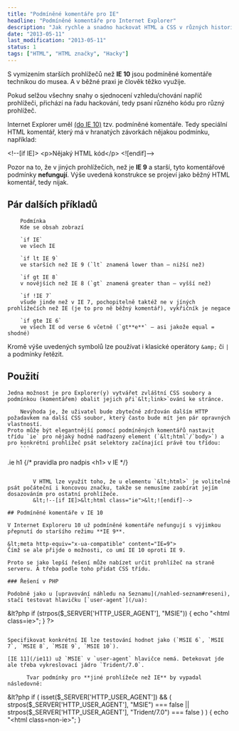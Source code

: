 ```yaml
---
title: "Podmíněné komentáře pro IE"
headline: "Podmíněné komentáře pro Internet Explorer"
description: "Jak rychle a snadno hackovat HTML a CSS v různých historických versích Internet Exploreru."
date: "2013-05-11"
last_modification: "2013-05-11"
status: 1
tags: ["HTML", "HTML značky", "Hacky"]
---
```


S vymizením starších prohlížečů než **IE 10** jsou podmíněné komentáře technikou do musea. A v běžné praxi je člověk těžko využije.

Pokud selžou všechny snahy o sjednocení vzhledu/chování napříč prohlížeči, přichází na řadu hackování, tedy psaní různého kódu pro různý prohlížeč.

Internet Explorer uměl [(do IE 10)](#ie10) tzv. podmíněné komentáře. Tedy speciální HTML komentář, který má v hranatých závorkách nějakou podmínku, například:

&lt;!--[if IE]&gt;
	&lt;p>Nějaký HTML kód&lt;/p>
&lt;![endif]-->

Pozor na to, že v jiných prohlížečích, než je **IE 9** a starší, tyto komentářové podmínky **nefungují**. Výše uvedená konstrukce se projeví jako běžný HTML komentář, tedy nijak.

## Pár dalších příkladů

		Podmínka
		Kde se obsah zobrazí
	
		`if IE`
		ve všech IE
	
		`if lt IE 9`
		ve starších než IE 9 (`lt` znamená lower than – nižší než)
	
		`if gt IE 8`
		v novějších než IE 8 (`gt` znamená greater than – vyšší než)
	
		`if !IE 7`
		všude jinde než v IE 7, pochopitelně taktéž ne v jíných prohlížečích než IE (je to pro ně běžný komentář), vykřičník je negace
	
		`if gte IE 6`
		ve všech IE od verse 6 včetně (`gt**e**` – asi jakože equal = shodné)

Kromě výše uvedených symbolů lze používat i klasické operátory `&amp;` či `|` a podmínky řetězit.

## Použití

	Jedna možnost je pro Explorer(y) vytvářet zvláštní CSS soubory a podmínkou (komentářem) obalit jejich při`&lt;link>`ování ke stránce.

		Nevýhoda je, že uživatel bude zbytečně zdržován dalším HTTP požadavkem na další CSS soubor, který často bude mít jen pár opravných vlastností.
	Proto může být elegantnější pomocí podmíněných komentářů nastavit třídu `ie` pro nějaký hodně nadřazený element (`&lt;html`/`body>`) a pro konkrétní prohlížeč psát selektory začínající právě tou třídou:
		```
.ie h1 {/* pravidla pro nadpis &lt;h1> v IE */}
```

		V HTML lze využít toho, že u elementu `&lt;html>` je volitelné psát počáteční i koncovou značku, takže se nemusíme zaobírat jejím dosazováním pro ostatní prohlížeče.
		&lt;!--[if IE]>&lt;html class="ie">&lt;![endif]-->

## Podmíněné komentáře v IE 10

V Internet Exploreru 10 už podmíněné komentáře nefungují s výjimkou přepnutí do staršího režimu **IE 9**.

&lt;meta http-equiv="x-ua-compatible" content="IE=9">
Čímž se ale přijde o možnosti, co umí IE 10 oproti IE 9.

Proto se jako lepší řešení může nabízet určit prohlížeč na straně serveru. A třeba podle toho přidat CSS třídu.

### Řešení v PHP

Podobně jako u [upravování náhledu na Seznamu](/nahled-seznam#reseni), stačí testovat hlavičku [`user-agent`](/ua):
```
&lt?php 
if (strpos($_SERVER['HTTP_USER_AGENT'], "MSIE")) {
  echo "&lt;html class=ie>";
}
?>
```

Specifikovat konkrétní IE lze testování hodnot jako (`MSIE 6`, `MSIE 7`, `MSIE 8`, `MSIE 9`, `MSIE 10`).

[IE 11](/ie11) už `MSIE` v `user-agent` hlavičce nemá. Detekovat jde ale třeba vykreslovací jádro `Trident/7.0`.

      Tvar podmínky pro **jiné prohlížeče než IE** by vypadal následovně:

```
&lt?php 
if (
  isset($_SERVER['HTTP_USER_AGENT']) &&
  (
    strpos($_SERVER['HTTP_USER_AGENT'], "MSIE") === false ||    
    strpos($_SERVER['HTTP_USER_AGENT'], "Trident/7.0") === false
  )
) {
  echo "&lt;html class=non-ie>";
}
```